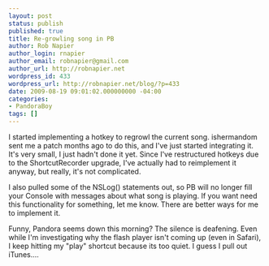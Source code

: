 ```yaml
---
layout: post
status: publish
published: true
title: Re-growling song in PB
author: Rob Napier
author_login: rnapier
author_email: robnapier@gmail.com
author_url: http://robnapier.net
wordpress_id: 433
wordpress_url: http://robnapier.net/blog/?p=433
date: 2009-08-19 09:01:02.000000000 -04:00
categories:
- PandoraBoy
tags: []
---
```

I started implementing a hotkey to regrowl the current song. ishermandom sent me a patch months ago to do this, and I've just started integrating it. It's very small, I just hadn't done it yet. Since I've restructured hotkeys due to the ShortcutRecorder upgrade, I've actually had to reimplement it anyway, but really, it's not complicated.

I also pulled some of the NSLog() statements out, so PB will no longer fill your Console with messages about what song is playing. If you want need this functionality for something, let me know. There are better ways for me to implement it.

Funny, Pandora seems down this morning? The silence is deafening. Even while I'm investigating why the flash player isn't coming up (even in Safari), I keep hitting my "play" shortcut because its too quiet. I guess I pull out iTunes....
